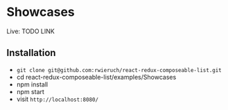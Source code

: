 # Showcases

Live: TODO LINK

## Installation

* `git clone git@github.com:rwieruch/react-redux-composeable-list.git`
* cd react-redux-composeable-list/examples/Showcases
* npm install
* npm start
* visit `http://localhost:8080/`

